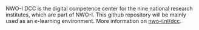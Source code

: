 NWO-I DCC is the digital competence center for the nine national research institutes, which are part of NWO-I. This github repository will be mainly used as an e-learning environment. 
More information on [nwo-i.nl/dcc](https://www.nwo-i.nl/dcc).
